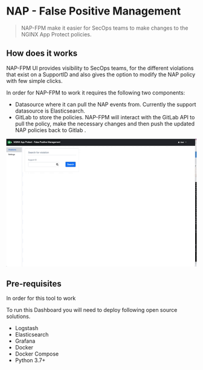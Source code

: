 # NAP - False Positive Management
> NAP-FPM make it easier for SecOps teams to make changes to the NGINX App Protect policies.


## How does it works
NAP-FPM UI provides visibility to SecOps teams, for the different violations that exist on a SupportID and also gives the option to modify the NAP policy  with few simple clicks.


In order for NAP-FPM to work it requires the following two components:
- Datasource where it can pull the NAP events from. Currently the support datasource is Elasticsearch. 
- GitLab to store the policies. NAP-FPM will interact with the GitLab API to pull the policy, make the necessary changes and then push the updated NAP policies back to Gitlab .

<img src="FPM.gif"/>

## Pre-requisites
In order for this tool to work 

To run this Dashboard you will need to deploy following open source solutions. 
- Logstash
- Elasticsearch 
- Grafana
- Docker
- Docker Compose
- Python 3.7+

